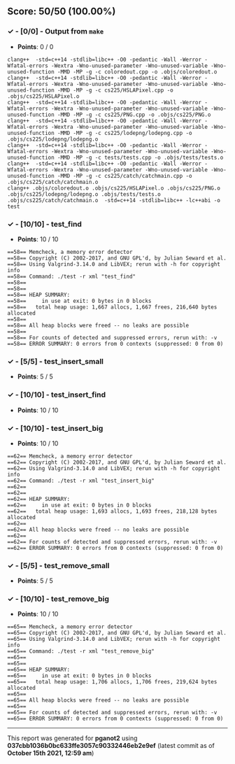 


## Score: 50/50 (100.00%)


### ✓ - [0/0] - Output from `make`

- **Points**: 0 / 0


```
clang++  -std=c++14 -stdlib=libc++ -O0 -pedantic -Wall -Werror -Wfatal-errors -Wextra -Wno-unused-parameter -Wno-unused-variable -Wno-unused-function -MMD -MP -g -c coloredout.cpp -o .objs/coloredout.o
clang++  -std=c++14 -stdlib=libc++ -O0 -pedantic -Wall -Werror -Wfatal-errors -Wextra -Wno-unused-parameter -Wno-unused-variable -Wno-unused-function -MMD -MP -g -c cs225/HSLAPixel.cpp -o .objs/cs225/HSLAPixel.o
clang++  -std=c++14 -stdlib=libc++ -O0 -pedantic -Wall -Werror -Wfatal-errors -Wextra -Wno-unused-parameter -Wno-unused-variable -Wno-unused-function -MMD -MP -g -c cs225/PNG.cpp -o .objs/cs225/PNG.o
clang++  -std=c++14 -stdlib=libc++ -O0 -pedantic -Wall -Werror -Wfatal-errors -Wextra -Wno-unused-parameter -Wno-unused-variable -Wno-unused-function -MMD -MP -g -c cs225/lodepng/lodepng.cpp -o .objs/cs225/lodepng/lodepng.o
clang++  -std=c++14 -stdlib=libc++ -O0 -pedantic -Wall -Werror -Wfatal-errors -Wextra -Wno-unused-parameter -Wno-unused-variable -Wno-unused-function -MMD -MP -g -c tests/tests.cpp -o .objs/tests/tests.o
clang++  -std=c++14 -stdlib=libc++ -O0 -pedantic -Wall -Werror -Wfatal-errors -Wextra -Wno-unused-parameter -Wno-unused-variable -Wno-unused-function -MMD -MP -g -c cs225/catch/catchmain.cpp -o .objs/cs225/catch/catchmain.o
clang++ .objs/coloredout.o .objs/cs225/HSLAPixel.o .objs/cs225/PNG.o .objs/cs225/lodepng/lodepng.o .objs/tests/tests.o .objs/cs225/catch/catchmain.o  -std=c++14 -stdlib=libc++ -lc++abi -o test

```


### ✓ - [10/10] - test_find

- **Points**: 10 / 10

```
==58== Memcheck, a memory error detector
==58== Copyright (C) 2002-2017, and GNU GPL'd, by Julian Seward et al.
==58== Using Valgrind-3.14.0 and LibVEX; rerun with -h for copyright info
==58== Command: ./test -r xml "test_find"
==58== 
==58== 
==58== HEAP SUMMARY:
==58==     in use at exit: 0 bytes in 0 blocks
==58==   total heap usage: 1,667 allocs, 1,667 frees, 216,640 bytes allocated
==58== 
==58== All heap blocks were freed -- no leaks are possible
==58== 
==58== For counts of detected and suppressed errors, rerun with: -v
==58== ERROR SUMMARY: 0 errors from 0 contexts (suppressed: 0 from 0)

```



### ✓ - [5/5] - test_insert_small

- **Points**: 5 / 5





### ✓ - [10/10] - test_insert_find

- **Points**: 10 / 10





### ✓ - [10/10] - test_insert_big

- **Points**: 10 / 10

```
==62== Memcheck, a memory error detector
==62== Copyright (C) 2002-2017, and GNU GPL'd, by Julian Seward et al.
==62== Using Valgrind-3.14.0 and LibVEX; rerun with -h for copyright info
==62== Command: ./test -r xml "test_insert_big"
==62== 
==62== 
==62== HEAP SUMMARY:
==62==     in use at exit: 0 bytes in 0 blocks
==62==   total heap usage: 1,693 allocs, 1,693 frees, 218,128 bytes allocated
==62== 
==62== All heap blocks were freed -- no leaks are possible
==62== 
==62== For counts of detected and suppressed errors, rerun with: -v
==62== ERROR SUMMARY: 0 errors from 0 contexts (suppressed: 0 from 0)

```



### ✓ - [5/5] - test_remove_small

- **Points**: 5 / 5





### ✓ - [10/10] - test_remove_big

- **Points**: 10 / 10

```
==65== Memcheck, a memory error detector
==65== Copyright (C) 2002-2017, and GNU GPL'd, by Julian Seward et al.
==65== Using Valgrind-3.14.0 and LibVEX; rerun with -h for copyright info
==65== Command: ./test -r xml "test_remove_big"
==65== 
==65== 
==65== HEAP SUMMARY:
==65==     in use at exit: 0 bytes in 0 blocks
==65==   total heap usage: 1,706 allocs, 1,706 frees, 219,624 bytes allocated
==65== 
==65== All heap blocks were freed -- no leaks are possible
==65== 
==65== For counts of detected and suppressed errors, rerun with: -v
==65== ERROR SUMMARY: 0 errors from 0 contexts (suppressed: 0 from 0)

```



---

This report was generated for **pganot2** using **037cbb1036b0bc633ffe3057c90332446eb2e9ef** (latest commit as of **October 15th 2021, 12:59 am**)
